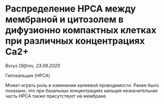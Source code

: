 Распределение HPCA между мембраной и цитозолем в дифузионно компактных клетках при различных концентрациях Ca2+
==============
*Borys Olifirov, 23.09.2020*


Гипокальцин (HPCA)

Может играть роль в изменении калиевой проводимости. 
Ранее было показано, что при базальных концентрациях кальция незначительная часть HPCA также присутствует на мембране.

